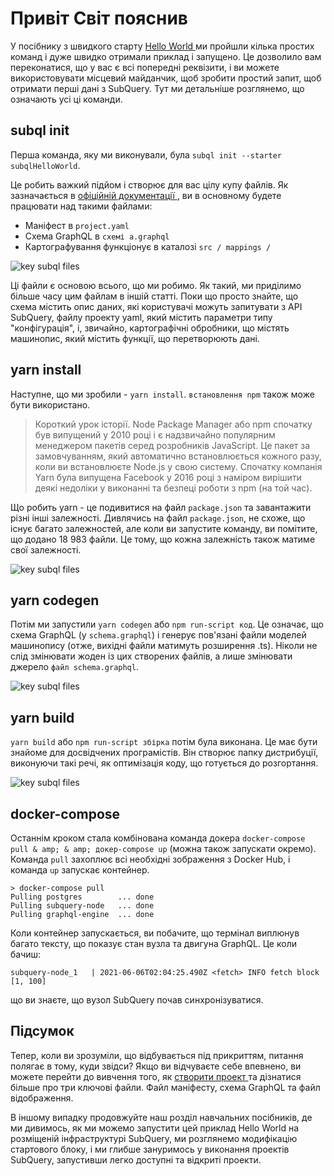 # Привіт Світ пояснив

У посібнику з швидкого старту [ Hello World ](helloworld-localhost.md) ми пройшли кілька простих команд і дуже швидко отримали приклад і запущено. Це дозволило вам переконатися, що у вас є всі попередні реквізити, і ви можете використовувати місцевий майданчик, щоб зробити простий запит, щоб отримати перші дані з SubQuery. Тут ми детальніше розглянемо, що означають усі ці команди.

## subql init

Перша команда, яку ми виконували, була ` subql init --starter subqlHelloWorld `.

Це робить важкий підйом і створює для вас цілу купу файлів. Як зазначається в [ офіційній документації ](quickstart.md#configure-and-build-the-starter-project), ви в основному будете працювати над такими файлами:

- Маніфест в `project.yaml`
- Схема GraphQL в `схемі a.graphql`
- Картографування функціонує в каталозі ` src / mappings / `

![key subql files](/assets/img/main_subql_files.png)

Ці файли є основою всього, що ми робимо. Як такий, ми приділимо більше часу цим файлам в іншій статті. Поки що просто знайте, що схема містить опис даних, які користувачі можуть запитувати з API SubQuery, файлу проекту yaml, який містить параметри типу "конфігурація", і, звичайно, картографічні обробники, що містять машинопис, який містить функції, що перетворюють дані.

## yarn install

Наступне, що ми зробили - `yarn install`. `встановлення npm` також може бути використано.

> Короткий урок історії. Node Package Manager або npm спочатку був випущений у 2010 році і є надзвичайно популярним менеджером пакетів серед розробників JavaScript. Це пакет за замовчуванням, який автоматично встановлюється кожного разу, коли ви встановлюєте Node.js у свою систему. Спочатку компанія Yarn була випущена Facebook у 2016 році з наміром вирішити деякі недоліки у виконанні та безпеці роботи з npm (на той час).

Що робить yarn - це подивитися на файл ` package.json ` та завантажити різні інші залежності. Дивлячись на файл ` package.json `, не схоже, що існує багато залежностей, але коли ви запустите команду, ви помітите, що додано 18 983 файли. Це тому, що кожна залежність також матиме свої залежності.

![key subql files](/assets/img/dependencies.png)

## yarn codegen

Потім ми запустили `yarn codegen` або `npm run-script код`. Це означає, що схема GraphQL (у ` schema.graphql `) і генерує пов'язані файли моделей машинопису (отже, вихідні файли матимуть розширення .ts). Ніколи не слід змінювати жоден із цих створених файлів, а лише змінювати джерело ` файл schema.graphql `.

![key subql files](/assets/img/typescript.png)

## yarn build

`yarn build` або `npm run-script збірка` потім була виконана. Це має бути знайоме для досвідчених програмістів. Він створює папку дистрибуції, виконуючи такі речі, як оптимізація коду, що готується до розгортання.

![key subql files](/assets/img/distribution_folder.png)

## docker-compose

Останнім кроком стала комбінована команда докера ` docker-compose pull & amp; & amp; докер-compose up ` (можна також запускати окремо). Команда ` pull ` захоплює всі необхідні зображення з Docker Hub, і команда ` up ` запускає контейнер.

```shell
> docker-compose pull
Pulling postgres        ... done
Pulling subquery-node   ... done
Pulling graphql-engine  ... done
```

Коли контейнер запускається, ви побачите, що термінал виплюнув багато тексту, що показує стан вузла та двигуна GraphQL. Це коли бачиш:

```
subquery-node_1   | 2021-06-06T02:04:25.490Z <fetch> INFO fetch block [1, 100]
```

що ви знаєте, що вузол SubQuery почав синхронізуватися.

## Підсумок

Тепер, коли ви зрозуміли, що відбувається під прикриттям, питання полягає в тому, куди звідси? Якщо ви відчуваєте себе впевнено, ви можете перейти до вивчення того, як [ створити проект ](../create/introduction.md) та дізнатися більше про три ключові файли. Файл маніфесту, схема GraphQL та файл відображення.

В іншому випадку продовжуйте наш розділ навчальних посібників, де ми дивимось, як ми можемо запустити цей приклад Hello World на розміщеній інфраструктурі SubQuery, ми розглянемо модифікацію стартового блоку, і ми глибше зануримось у виконання проектів SubQuery, запустивши легко доступні та відкриті проекти.
